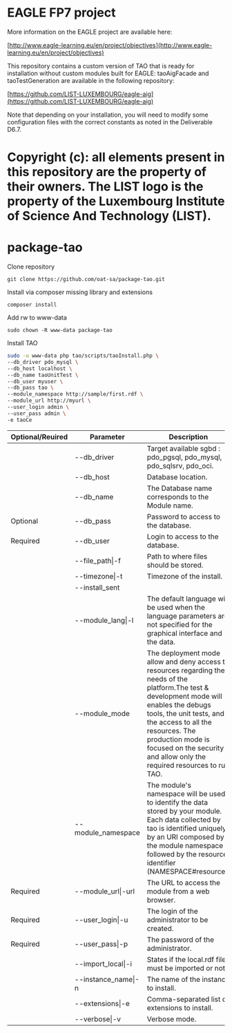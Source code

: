# EAGLE FP7 project
More information on the EAGLE project are available here:

[http://www.eagle-learning.eu/en/project/objectives](http://www.eagle-learning.eu/en/project/objectives)
	
This repository contains a custom version of TAO that is ready for installation without custom modules built for EAGLE: taoAigFacade and taoTestGeneration are available in the following repository: 
	
[https://github.com/LIST-LUXEMBOURG/eagle-aig](https://github.com/LIST-LUXEMBOURG/eagle-aig)
	

Note that depending on your installation, you will need to modify some configuration files with the correct constants as noted in the Deliverable D6.7.

# Copyright (c): all elements present in this repository are the property of their owners. The LIST logo is the property of the Luxembourg Institute of Science And Technology (LIST).




package-tao
===========

Clone repository

    git clone https://github.com/oat-sa/package-tao.git
    
Install via composer missing library and extensions

    composer install
    
Add rw to www-data

    sudo chown -R www-data package-tao

Install TAO

```bash
sudo -u www-data php tao/scripts/taoInstall.php \
--db_driver pdo_mysql \
--db_host localhost \
--db_name taoUnitTest \
--db_user myuser \
--db_pass tao \
--module_namespace http://sample/first.rdf \
--module_url http://myurl \
--user_login admin \
--user_pass admin \
-e taoCe
```

| Optional/Reuired | Parameter           | Description |
| ---------------- | ------------------- | ----------- |
|                  | --db_driver         | Target available sgbd : pdo_pgsql, pdo_mysql, pdo_sqlsrv, pdo_oci. |
|                  | --db_host           | Database location. |
|                  | --db_name           | The Database name corresponds to the Module name. |
| Optional         | --db_pass           | Password to access to the database. |
| Required         | --db_user           | Login to access to the database. |
|                  | --file_path\|-f     | Path to where files should be stored. |
|                  | --timezone\|-t      | Timezone of the install. |
|                  | --install_sent      | |
|                  | --module_lang\|-l   | The default language will be used when the language parameters are not specified for the graphical interface and the data. |
|                  | --module_mode       | The deployment mode allow and deny access to resources regarding the needs of the platform.The test & development mode will enables the debugs tools, the unit tests, and the access to all the resources. The production mode is focused on the security and allow only the required resources to run TAO. |
|                  | --module_namespace  | The module's namespace will be used to identify the data stored by your module. Each data collected by tao is identified uniquely by an URI composed by the module namespace followed by the resource identifier (NAMESPACE#resource). |
| Required         | --module_url\|-url  | The URL to access the module from a web browser. |
| Required         | --user_login\|-u    | The login of the administrator to be created. |
| Required         | --user_pass\|-p     | The password of the administrator. |
|                  | --import_local\|-i  | States if the local.rdf files must be imported or not. |
|                  | --instance_name\|-n | The name of the instance to install. |
|                  | --extensions\|-e    | Comma-separated list of extensions to install. |
|                  | --verbose\|-v       | Verbose mode. |
